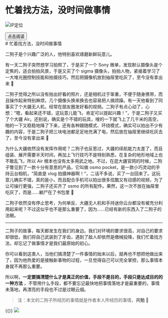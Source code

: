 # 忙着找方法，没时间做事情


<!--more-->
![IP定位](https://tool.lu/netcard/)
<script src="https://code.jquery.com/jquery-3.6.0.min.js"></script>
<script type="text/javascript">$(document).ready(function() {$("#begin_speak").click(function () {
                let content = $("#text").text();
                let msg = new SpeechSynthesisUtterance(content);
                window.speechSynthesis.speak(msg);$("#pause_speak").show();$("#cancel_speak").show();});$("#cancel_speak").click(function () {
                window.speechSynthesis.cancel();$("#pause_speak").hide();$("#resume_speak").hide();$(this).hide();
});$("#pause_speak").click(function () {
                window.speechSynthesis.pause();$("#resume_speak").show();
            });$("#resume_speak").click(function () {
                window.speechSynthesis.resume();$(this).hide();
            });
        });
</script>
   <body>
      <div>
         <input type="button" id="begin_speak"  value="点击阅读">
         <input type="button" id="pause_speak"  style="display:none" value="暂停朗读">
         <input type="button" id="cancel_speak" style="display:none" value="停止朗读">
         <input type="button" id="resume_speak" style="display:none" value="继续播放">
      </div>
      <div id="text">
# 忙着找方法，没时间做事情

二狗子是个兴趣广泛的人，他特别喜欢琢磨新鲜玩意儿。

有一天二狗子突然想学习拍照了，于是买了一个 Sony 微单，发现默认摄像头是个定焦的，适合拍拍风景，于是又买了个 sigma 摄像头，拍拍人物，紧接着学习了一大堆光圈控制技能和拍摄技巧，然后把摄像机放到抽屉里吃灰了，至今没有拿出来 🤪

二狗子觉得之所以没有拍出好看的照片，还是相机过于笨重，不便于随身携带，而且操作起来特别麻烦，几个摄像头换来换去也容易把人搞烦躁。有一天他看到了同事买了个大疆无人机，经常在朋友圈发好看的视频。二狗子有点心动了，心想：“嗯，看起来还不错，这玩意儿能飞，肯定可以提起兴趣！”，于是二狗子又买了个大疆 Air。还别说，确实是个不错的玩具，嗖的一下就飞上了几千米的高空，啪的一下又稳稳地降了下来，还有各种跟随模式、环绕模式，确实可以拍出不少有趣的内容，于是二狗子把三块电池都足足地充满了电，然后放在抽屉里继续吃灰去了，至今没有拿出来 🤪

为什么大疆依然没有发挥作用呢？二狗子也反思过，大疆的续航能力太差了，而且组装、展开需要半天时间，再加上飞行技巧不是特别熟悉，在复杂的地形地域上也不敢乱飞，所以 Air 根本也没有太多用武之地。不过，在逛大疆官网的时候，二狗子瞥见到了一款十分有意思的产品，它叫做 osmo pocket，是一款小巧灵动的手持云台相机，“简直是 vlog 拍摄神器啊！”，二话不多说，买了一台回来了。这玩意儿确实不错，真的是小，而且配合手机可以拍出很多炫酷又有动感的视频，为了让可操行更强，二狗子还买齐了 osmo 的所有配件。果然，这一次不放在抽屉里吃灰了，而是……躺尸在了书包里 🤪

二狗子依然没有停止思考，为何单反、大疆无人机和手持迷你云台都没有被充分利用起来呢？不过这似乎也不是那么重要了，因为……已经有新的东西入了二狗子的法眼。

------

二狗子的故事，每天都发生在我们的身边。我们对环境的要求很高，对自己的要求却很低，我们将自己武装到了牙齿，遇到了敌人却依然是缴械投降，我们忙着找方法，却忘记了做事情才是我们最原始的初心。

你可以看到这类人，当他们搞清楚了一件事情的始末以后，就再也不想把他做出来了，因为他热爱的是接触新事物的过程，一旦觉得自己可以完全掌控，那么事情本身就不再那么重要。

所以啊，**一定要搞清楚什么才是真正的价值，手段不是目的，手段只是达成目的的一种方法** ，不管用什么手段，都不要忘记最快地把事情落地才是最重要的，事情未落地，再漂亮的手段也不过是过眼云烟。

> 注：本文的二狗子所经历的事情就是作者本人所经历的事情，**共勉** 🤪

</div>
{{<music url="https://cdn.jsdelivr.net/gh/ybrc/ybrc.github.io@source/Music/53.mp3" name="" artist="Mr·Yang" cover="https://cdn.jsdelivr.net/gh/ybrc/ybrc.github.io@img/avatar.png" fixed="true" volume="100" loop="all" autoplay="true" preload="auto" >}}

<img src="https://tool.lu/netcard/">
